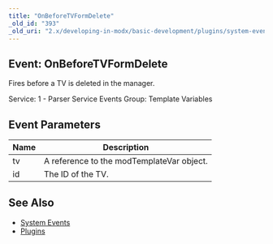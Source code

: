 ```yaml
---
title: "OnBeforeTVFormDelete"
_old_id: "393"
_old_uri: "2.x/developing-in-modx/basic-development/plugins/system-events/onbeforetvformdelete"
---
```


## Event: OnBeforeTVFormDelete

Fires before a TV is deleted in the manager.

Service: 1 - Parser Service Events
Group: Template Variables

## Event Parameters

| Name | Description                               |
| ---- | ----------------------------------------- |
| tv   | A reference to the modTemplateVar object. |
| id   | The ID of the TV.                         |

## See Also

- [System Events](extending-modx/plugins/system-events "System Events")
- [Plugins](extending-modx/plugins "Plugins")
